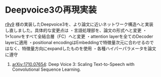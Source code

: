 # Deepvoice3の再現実装

[r9y9](https://github.com/r9y9/deepvoice3_pytorch) 様の実装したDeepvoice3を、より論文に近いネットワーク構造へと実装し直しました。具体的な変更点は
・言語処理部を、論文の形式へと変更
・1×1convをすべて全結合層（FC）へと変更
・attention layerを全てのDecoder layerに適用
・positional encodingはEmbeddingで特徴量次元に合わせるのではなく、特徴量方向にexpandしたものを使用
・各種ハイパーパラメータを論文に遵守

1. [arXiv:1710.07654](https://arxiv.org/abs/1710.07654): Deep Voice 3: Scaling Text-to-Speech with Convolutional Sequence Learning.
